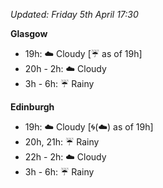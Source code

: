 *Updated: Friday 5th April 17:30*

**Glasgow**

* 19h: :cloud: Cloudy [:umbrella: as of 19h]
* 20h - 2h: :cloud: Cloudy
* 3h - 6h: :umbrella: Rainy

**Edinburgh**

* 19h: :cloud: Cloudy [:cyclone:(:cloud:) as of 19h]
* 20h, 21h: :umbrella: Rainy
* 22h - 2h: :cloud: Cloudy
* 3h - 6h: :umbrella: Rainy
